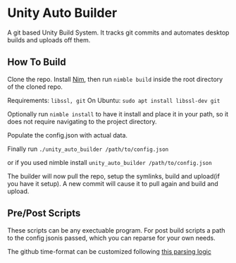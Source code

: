 # Unity Auto Builder
A git based Unity Build System. It tracks git commits and automates desktop builds and uploads off them.
## How To Build

Clone the repo. Install [Nim](https://github.com/dom96/choosenim), then run `nimble build` inside the root directory of the cloned repo.

Requirements:
`libssl, git`
On Ubuntu: `sudo apt install libssl-dev git`


Optionally run `nimble install` to have it install and place it in your path, so it does not require navigating to the project directory.

Populate the config.json with actual data.

Finally run `./unity_auto_builder /path/to/config.json`

or if you used nimble install
`unity_auto_builder /path/to/config.json`

The builder will now pull the repo, setup the symlinks, build and upload(if you have it setup).
A new commit will cause it to pull again and build and upload.

## Pre/Post Scripts
These scripts can be any exectuable program. For post build scripts a path to the config jsonis passed, which you can reparse for your own needs.

The github time-format can be customized following [this parsing logic](https://nim-lang.org/docs/times.html#parsing-and-formatting-dates)

